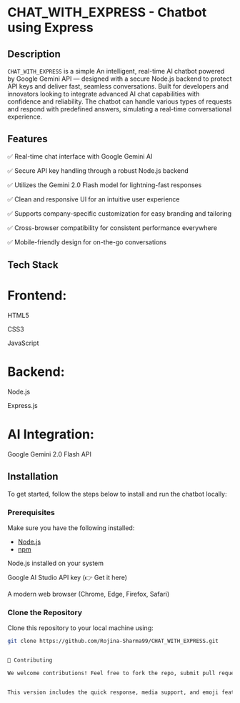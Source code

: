 # CHAT_WITH_EXPRESS - Chatbot using Express

## Description
`CHAT_WITH_EXPRESS` is a simple An intelligent, real-time AI chatbot powered by Google Gemini API — designed with a secure Node.js backend to protect API keys and deliver fast, seamless conversations. Built for developers and innovators looking to integrate advanced AI chat capabilities with confidence and reliability. The chatbot can handle various types of requests and respond with predefined answers, simulating a real-time conversational experience.

## Features
✅ Real-time chat interface with Google Gemini AI

✅ Secure API key handling through a robust Node.js backend

✅ Utilizes the Gemini 2.0 Flash model for lightning-fast responses

✅ Clean and responsive UI for an intuitive user experience

✅ Supports company-specific customization for easy branding and tailoring

✅ Cross-browser compatibility for consistent performance everywhere

✅ Mobile-friendly design for on-the-go conversations


## Tech Stack

# Frontend:

HTML5

CSS3

JavaScript

# Backend:

Node.js

Express.js

# AI Integration:

Google Gemini 2.0 Flash API



## Installation

To get started, follow the steps below to install and run the chatbot locally:



### Prerequisites
Make sure you have the following installed:
- [Node.js](https://nodejs.org/)
- [npm](https://www.npmjs.com/)

 Node.js installed on your system

Google AI Studio API key (👉 Get it here)

A modern web browser (Chrome, Edge, Firefox, Safari)


### Clone the Repository
Clone this repository to your local machine using:
```bash
git clone https://github.com/Rojina-Sharma99/CHAT_WITH_EXPRESS.git


🎯 Contributing

We welcome contributions! Feel free to fork the repo, submit pull requests, or suggest improvements.


This version includes the quick response, media support, and emoji features, highlighting them as important functions of the bot.

